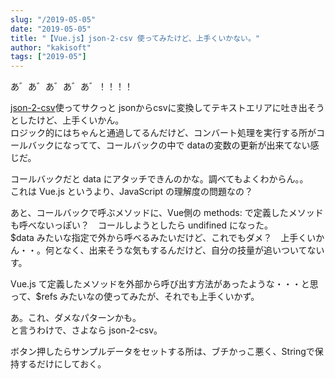 ```yaml
---
slug: "/2019-05-05"
date: "2019-05-05"
title: "【Vue.js】json-2-csv 使ってみたけど、上手くいかない。"
author: "kakisoft"
tags: ["2019-05"]
---
```

あ゛あ゛あ゛あ゛あ゛！！！！  

[json-2-csv](https://www.npmjs.com/package/json-2-csv)使ってサクっと jsonからcsvに変換してテキストエリアに吐き出そうとしたけど、上手くいかん。  
ロジック的にはちゃんと通過してるんだけど、コンバート処理を実行する所がコールバックになってて、コールバックの中で dataの変数の更新が出来てない感じだ。  

コールバックだと data にアタッチできんのかな。調べてもよくわからん。。  
これは Vue.js というより、JavaScript の理解度の問題なの？  

あと、コールバックで呼ぶメソッドに、Vue側の methods: で定義したメソッドも呼べないっぽい？　コールしようとしたら undifined になった。  
$data みたいな指定で外から呼べるみたいだけど、これでもダメ？　上手くいかん・・。何となく、出来そうな気もするんだけど、自分の技量が追いついてないす。  

Vue.js て定義したメソッドを外部から呼び出す方法があったような・・・と思って、$refs みたいなの使ってみたが、それでも上手くいかず。  

あ。これ、ダメなパターンかも。  
と言うわけで、さよなら json-2-csv。  

ボタン押したらサンプルデータをセットする所は、ブチかっこ悪く、Stringで保持するだけにしておく。  

